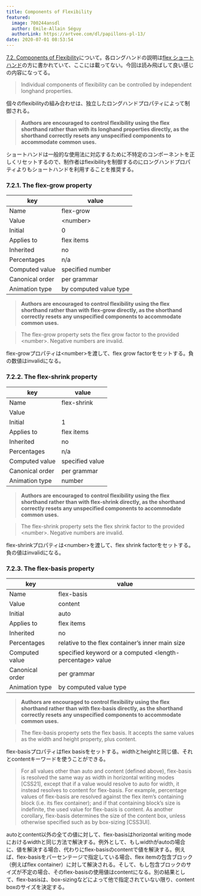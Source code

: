 ```yaml
---
title: Components of Flexibility
featured:
  image: 700244ansdl
  author: Emile-Allain Séguy
  authorLink: https://artvee.com/dl/papillons-pl-13/
date: 2020-07-01 08:53:54
---
```

[7.2. Components of Flexibility](https://www.w3.org/TR/css-flexbox-1/#flex-components)について。各ロングハンドの説明は[flex ショートハンド](https://memolog.org/2020/flex-shorthand.html)の方に書かれていて、ここには載ってない。今回は読み飛ばして良い感じの内容になってる。
<!-- more -->

> Individual components of flexibility can be controlled by independent longhand properties.

個々のflexibilityの組み合わせは、独立したロングハンドプロパティによって制御される。

> **Authors are encouraged to control flexibility using the flex shorthand rather than with its longhand properties directly, as the shorthand correctly resets any unspecified components to accommodate common uses.**

ショートハンドは一般的な使用法に対応するために不特定のコンポーネントを正しくリセットするので、制作者はflexibilityを制御するのにロングハンドプロパティよりもショートハンドを利用することを推奨する。

### 7.2.1. The flex-grow property

|key|value|
--|--
|Name|flex-grow|
|Value|&lt;number&gt;|
|Initial|0|
|Applies to|flex items|
|Inherited|no|
|Percentages|n/a|
|Computed value|specified number|
|Canonical order|per grammar|
|Animation type|by computed value type|

> **Authors are encouraged to control flexibility using the flex shorthand rather than with flex-grow directly, as the shorthand correctly resets any unspecified components to accommodate common uses.**

> The flex-grow property sets the flex grow factor to the provided &lt;number&gt;. Negative numbers are invalid.

flex-growプロパティは&lt;number&gt;を渡して、flex grow factorをセットする。負の数値はinvalidになる。

### 7.2.2. The flex-shrink property

|key|value|
--|--
|Name|flex-shrink|
|Value|<number>|
|Initial|1|
|Applies to|flex items|
|Inherited|no|
|Percentages|n/a|
|Computed value|specified value|
|Canonical order|per grammar|
|Animation type|number|

> **Authors are encouraged to control flexibility using the flex shorthand rather than with flex-shrink directly, as the shorthand correctly resets any unspecified components to accommodate common uses.**

> The flex-shrink property sets the flex shrink factor to the provided &lt;number&gt;. Negative numbers are invalid.

flex-shrinkプロパティは&lt;number&gt;を渡して、flex shrink factorをセットする。負の値はinvalidになる。

### 7.2.3. The flex-basis property

|key|value|
--|--
|Name|flex-basis|
|Value|content | <‘width’>|
|Initial|auto|
|Applies to|flex items|
|Inherited|no|
|Percentages|relative to the flex container’s inner main size|
|Computed value|specified keyword or a computed &lt;length-percentage&gt; value|
|Canonical order|per grammar|
|Animation type|by computed value type|

> **Authors are encouraged to control flexibility using the flex shorthand rather than with flex-basis directly, as the shorthand correctly resets any unspecified components to accommodate common uses.**

> The flex-basis property sets the flex basis. It accepts the same values as the width and height property, plus content.

flex-basisプロパティはflex basisをセットする。widthとheightと同じ値、それとcontentキーワードを使うことができる。

> For all values other than auto and content (defined above), flex-basis is resolved the same way as width in horizontal writing modes [CSS21], except that if a value would resolve to auto for width, it instead resolves to content for flex-basis. For example, percentage values of flex-basis are resolved against the flex item’s containing block (i.e. its flex container); and if that containing block’s size is indefinite, the used value for flex-basis is content. As another corollary, flex-basis determines the size of the content box, unless otherwise specified such as by box-sizing [CSS3UI].

autoとcontent以外の全ての値に対して、flex-basisはhorizontal writing modeにおけるwidthと同じ方法で解決する。例外として、もしwidthがautoの場合に、値を解決する場合、代わりにflex-basisのcontentで値を解決する。例えば、flex-basisをパーセンテージで指定している場合、flex itemの包含ブロック（例えばflex container）に対して解決される。そして、もし包含ブロックのサイズが不定の場合、そのflex-basisの使用値はcontentになる。別の結果として、flex-basisは、box-sizingなどによって他で指定されていない限り、content boxのサイズを決定する。
